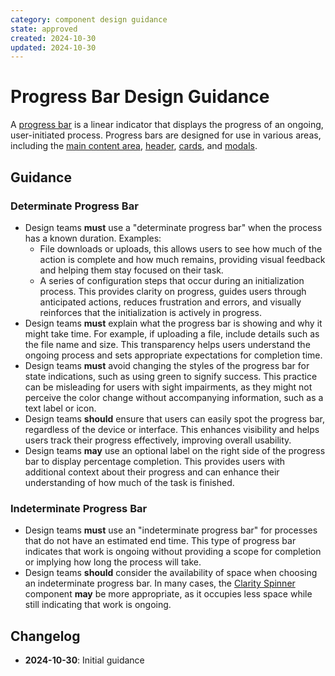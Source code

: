 ```yaml
---
category: component design guidance
state: approved
created: 2024-10-30
updated: 2024-10-30
---
```


# Progress Bar Design Guidance

A [progress bar](https://clarity.design/documentation/progress) is a linear indicator that displays the progress of an ongoing, user-initiated process. Progress bars are designed for use in various areas, including the [main content area](https://clarity.design/documentation/app-layout), [header](https://clarity.design/documentation/header), [cards](https://clarity.design/documentation/card), and [modals](https://clarity.design/documentation/modal).

## Guidance

### Determinate Progress Bar

- Design teams **must** use a "determinate progress bar" when the process has a known duration. Examples:
  - File downloads or uploads, this allows users to see how much of the action is complete and how much remains, providing visual feedback and helping them stay focused on their task.
  - A series of configuration steps that occur during an initialization process. This provides clarity on progress, guides users through anticipated actions, reduces frustration and errors, and visually reinforces that the initialization is actively in progress.
- Design teams **must** explain what the progress bar is showing and why it might take time. For example, if uploading a file, include details such as the file name and size. This transparency helps users understand the ongoing process and sets appropriate expectations for completion time.
- Design teams **must** avoid changing the styles of the progress bar for state indications, such as using green to signify success. This practice can be misleading for users with sight impairments, as they might not perceive the color change without accompanying information, such as a text label or icon.
- Design teams **should** ensure that users can easily spot the progress bar, regardless of the device or interface. This enhances visibility and helps users track their progress effectively, improving overall usability.
- Design teams **may** use an optional label on the right side of the progress bar to display percentage completion. This provides users with additional context about their progress and can enhance their understanding of how much of the task is finished.

### Indeterminate Progress Bar

- Design teams **must** use an "indeterminate progress bar" for processes that do not have an estimated end time. This type of progress bar indicates that work is ongoing without providing a scope for completion or implying how long the process will take.
- Design teams **should** consider the availability of space when choosing an indeterminate progress bar. In many cases, the [Clarity Spinner](https://clarity.design/documentation/spinner) component **may** be more appropriate, as it occupies less space while still indicating that work is ongoing.

## Changelog

- **2024-10-30**: Initial guidance
